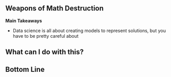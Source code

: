 ## Weapons of Math Destruction

**Main Takeaways**
- Data science is all about creating models to represent solutions, but you have to be pretty careful about 

**What can I do with this?**
- 

**Bottom Line**
-
<!--stackedit_data:
eyJoaXN0b3J5IjpbMzQzNTIwNDE5LDE2MzA4OTM4ODJdfQ==
-->